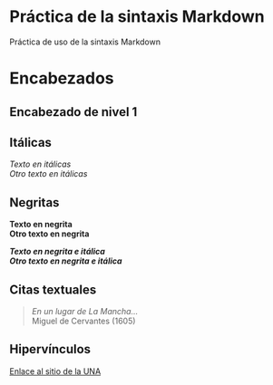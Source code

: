 # Práctica de la sintaxis Markdown

Práctica de uso de la sintaxis Markdown

# Encabezados

## Encabezado de nivel 1

## Itálicas

*Texto en itálicas*
\
_Otro texto en itálicas_

## Negritas

**Texto en negrita**
\
__Otro texto en negrita__

***Texto en negrita e itálica***
\
_**Otro texto en negrita e itálica**_


## Citas textuales
>_En un lugar de La Mancha..._
\
Miguel de Cervantes (1605)

## Hipervínculos
[Enlace al sitio de la UNA](https://www.una.ac.cr/)

